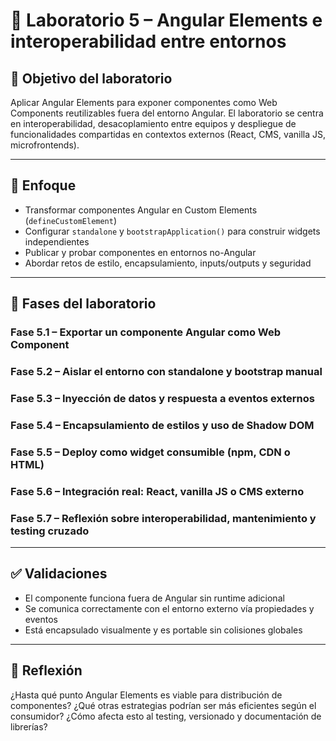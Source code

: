 # 🧩 Laboratorio 5 – Angular Elements e interoperabilidad entre entornos

## 🧭 Objetivo del laboratorio

Aplicar Angular Elements para exponer componentes como Web Components reutilizables fuera del entorno Angular. El laboratorio se centra en interoperabilidad, desacoplamiento entre equipos y despliegue de funcionalidades compartidas en contextos externos (React, CMS, vanilla JS, microfrontends).

---

## 🎯 Enfoque

* Transformar componentes Angular en Custom Elements (`defineCustomElement`)
* Configurar `standalone` y `bootstrapApplication()` para construir widgets independientes
* Publicar y probar componentes en entornos no-Angular
* Abordar retos de estilo, encapsulamiento, inputs/outputs y seguridad

---

## 📅 Fases del laboratorio

### Fase 5.1 – Exportar un componente Angular como Web Component

### Fase 5.2 – Aislar el entorno con standalone y bootstrap manual

### Fase 5.3 – Inyección de datos y respuesta a eventos externos

### Fase 5.4 – Encapsulamiento de estilos y uso de Shadow DOM

### Fase 5.5 – Deploy como widget consumible (npm, CDN o HTML)

### Fase 5.6 – Integración real: React, vanilla JS o CMS externo

### Fase 5.7 – Reflexión sobre interoperabilidad, mantenimiento y testing cruzado

---

## ✅ Validaciones

* El componente funciona fuera de Angular sin runtime adicional
* Se comunica correctamente con el entorno externo vía propiedades y eventos
* Está encapsulado visualmente y es portable sin colisiones globales

---

## 💬 Reflexión

¿Hasta qué punto Angular Elements es viable para distribución de componentes? ¿Qué otras estrategias podrían ser más eficientes según el consumidor? ¿Cómo afecta esto al testing, versionado y documentación de librerías?

